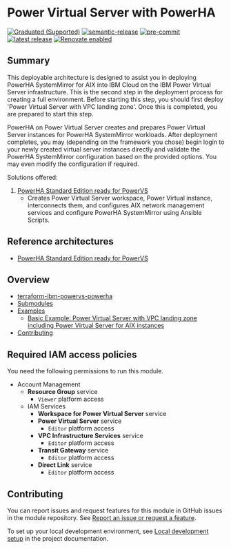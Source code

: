 <!-- BEGIN MODULE HOOK -->

# Power Virtual Server with PowerHA

[![Graduated (Supported)](https://img.shields.io/badge/status-Graduated%20(Supported)-brightgreen?style=plastic)](https://terraform-ibm-modules.github.io/documentation/#/badge-status)
[![semantic-release](https://img.shields.io/badge/%20%20%F0%9F%93%A6%F0%9F%9A%80-semantic--release-e10079.svg)](https://github.com/semantic-release/semantic-release)
[![pre-commit](https://img.shields.io/badge/pre--commit-enabled-brightgreen?logo=pre-commit&logoColor=white)](https://github.com/pre-commit/pre-commit)
[![latest release](https://img.shields.io/github/v/release/terraform-ibm-modules/terraform-ibm-powervs-infrastructure?logo=GitHub&sort=semver)](https://github.com/terraform-ibm-modules/terraform-ibm-powervs-powerha/releases/latest)
[![Renovate enabled](https://img.shields.io/badge/renovate-enabled-brightgreen.svg)](https://renovatebot.com/)

## Summary
This deployable architecture is designed to assist you in deploying PowerHA SystemMirror for AIX into IBM Cloud on the IBM Power Virtual Server infrastructure. This is the second step in the deployment process for creating a full environment. Before starting this step, you should first deploy 'Power Virtual Server with VPC landing zone'. Once this is completed, you are prepared to start this step.

PowerHA on Power Virtual Server creates and prepares Power Virtual Server instances for PowerHA SystemMirror workloads. After deployment completes, you may (depending on the framework you chose) begin login to your newly created virtual server instances directly and validate the PowerHA SystemMirror configuration based on the provided options. You may even modify the configuration if required.

Solutions offered:
1. [PowerHA Standard Edition ready for PowerVS](https://github.com/terraform-ibm-modules/terraform-ibm-powervs-powerha/tree/main/solutions/standard_powervs)
    - Creates Power Virtual Server workspace, Power Virtual instance, interconnects them, and configures AIX network management services and configure PowerHA SystemMirror using Ansible Scripts.

## Reference architectures
- [PowerHA Standard Edition ready for PowerVS](https://github.com/terraform-ibm-modules/terraform-ibm-powervs-powerha/blob/main/reference-architectures/standard_powervs/PowerVS-PowerHA-Diagram.svg)


<!-- BEGIN OVERVIEW HOOK -->
## Overview
* [terraform-ibm-powervs-powerha](#terraform-ibm-powervs-powerha)
* [Submodules](./modules)
* [Examples](./examples)
    * [Basic Example: Power Virtual Server with VPC landing zone including Power Virtual Server for AIX instances](./examples/basic)
* [Contributing](#contributing)
<!-- END OVERVIEW HOOK -->

## Required IAM access policies

You need the following permissions to run this module.

- Account Management
    - **Resource Group** service
        - `Viewer` platform access
    - IAM Services
        - **Workspace for Power Virtual Server** service
        - **Power Virtual Server** service
            - `Editor` platform access
        - **VPC Infrastructure Services** service
            - `Editor` platform access
        - **Transit Gateway** service
            - `Editor` platform access
        - **Direct Link** service
            - `Editor` platform access

<!-- END MODULE HOOK -->

<!-- BEGIN CONTRIBUTING HOOK -->
## Contributing

You can report issues and request features for this module in GitHub issues in the module repository. See [Report an issue or request a feature](https://github.com/terraform-ibm-modules/.github/blob/main/.github/SUPPORT.md).

To set up your local development environment, see [Local development setup](https://terraform-ibm-modules.github.io/documentation/#/local-dev-setup) in the project documentation.
<!-- END CONTRIBUTING HOOK -->
